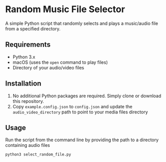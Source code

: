 # Random Music File Selector

A simple Python script that randomly selects and plays a music/audio file from a specified directory.

## Requirements

- Python 3.x
- macOS (uses the `open` command to play files)
- Directory of your audio/video files

## Installation

1. No additional Python packages are required. Simply clone or download this repository.
2. Copy `example.config.json` to `config.json` and update the `audio_video_directory` path to point to your media files directory

## Usage

Run the script from the command line by providing the path to a directory containing audio files

`python3 select_random_file.py`

